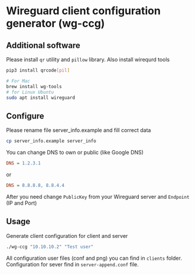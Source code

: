 # Wireguard client configuration generator (wg-ccg)

## Additional software

Please install `qr` utility and `pillow` library. Also install wirequrd tools

```bash
pip3 install qrcode[pil]
```

```bash
# For Mac
brew install wg-tools
# for Linux Ubuntu
sudo apt install wireguard
```

## Configure

Please rename file server_info.example and fill correct data

```bash
cp server_info.example server_info
```

You can change DNS to own or public (like Google DNS)

```ini
DNS = 1.2.3.1
```

or

```ini
DNS = 8.8.8.8, 8.8.4.4
```

After you need change `PublicKey` from your Wireguard server and `Endpoint` (IP and Port)

## Usage

Generate client configuration for client and server

```bash
./wg-ccg "10.10.10.2" "Test user"
```

All configuration user files (conf and png) you can find in `clients` folder.
Configuration for sever find in `server-append.conf` file.
